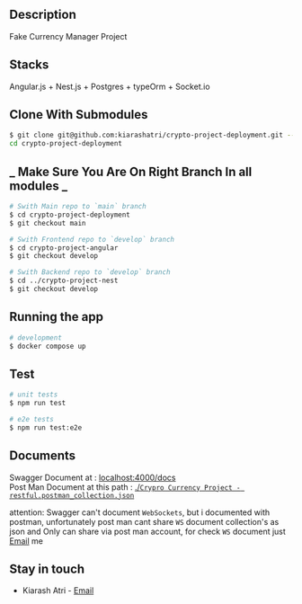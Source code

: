 ## Description

Fake Currency Manager Project

## Stacks

Angular.js + Nest.js + Postgres + typeOrm + Socket.io

## Clone With Submodules

```bash
$ git clone git@github.com:kiarashatri/crypto-project-deployment.git --recurse-submodules
cd crypto-project-deployment
```

## **_ Make Sure You Are On Right Branch In all modules _**

```bash
# Swith Main repo to `main` branch
$ cd crypto-project-deployment
$ git checkout main

# Swith Frontend repo to `develop` branch
$ cd crypto-project-angular
$ git checkout develop

# Swith Backend repo to `develop` branch
$ cd ../crypto-project-nest
$ git checkout develop
```

## Running the app

```bash
# development
$ docker compose up
```

## Test

```bash
# unit tests
$ npm run test

# e2e tests
$ npm run test:e2e

```

## Documents

Swagger Document at : [localhost:4000/docs](http://localhost:4000/docs) <br/>
Post Man Document at this path : [./`Crypro Currency Project - restful.postman_collection.json`](#) <br/>

attention: Swagger can't document `WebSockets`, but i documented with postman, unfortunately post man cant share `WS` document collection's as json and Only can share via post man account, for check `WS` document just [Email](mail:kiarashatri) me

## Stay in touch

- Kiarash Atri - [Email](mail:kiarashatri)
